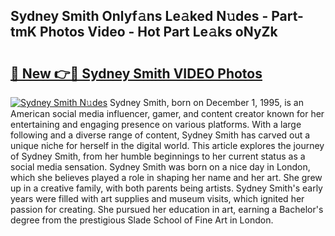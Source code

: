 ## Sydney Smith Onlyf𝚊ns Le𝚊ked N𝚞des - Part-tmK Photos Video - Hot Part Le𝚊ks oNyZk

# <h2><a href="http://ac4130.deff.icu/?id=Sydney+Smith">🔗 New 👉🔴 Sydney Smith VIDEO Photos</a></h2>

[![Sydney Smith N𝚞des](https://i.imgur.com/rIISA9y.gif)](http://ac4130.deff.icu/?id=Sydney+Smith)
Sydney Smith, born on December 1, 1995, is an American social media influencer, gamer, and content creator known for her entertaining and engaging presence on various platforms. With a large following and a diverse range of content, Sydney Smith has carved out a unique niche for herself in the digital world. This article explores the journey of Sydney Smith, from her humble beginnings to her current status as a social media sensation. Sydney Smith was born on a nice day in London, which she believes played a role in shaping her name and her art. She grew up in a creative family, with both parents being artists. Sydney Smith's early years were filled with art supplies and museum visits, which ignited her passion for creating. She pursued her education in art, earning a Bachelor's degree from the prestigious Slade School of Fine Art in London.
